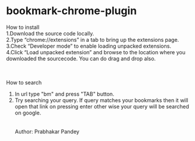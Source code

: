 # bookmark-chrome-plugin

How to install
<br/>
1.Download the source code locally.<br/>
2.Type “chrome://extensions” in a tab to bring up the extensions page.<br/>
3.Check “Developer mode” to enable loading unpacked extensions.<br/>
4.Click “Load unpacked extension” and browse to the location where you downloaded the sourcecode. You can do drag and drop also.<br/>

<br/><br/>
How to search
<br/>
1. In url type "bm" and press "TAB" button.<br/>
2. Try searching your query. If query matches your bookmarks then it will open that link on pressing enter other wise your query will be searched on google.<br/>
<br/><br/>
Author: Prabhakar Pandey
